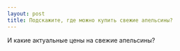 ```yaml
---
layout: post 
title: Подскажите, где можно купить свежие апельсины? 
--- 
```

И какие актуальные цены на свежие апельсины?